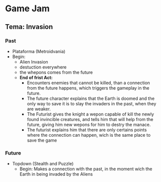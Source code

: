 # Game Jam

## Tema: Invasion


### Past

- Plataforma (Metroidvania)
- Begin:
	- Alien Invasion
	- destuction everywhere
	- the whepons comes from the future
	- **End of frist Act:**
		- Encounters enemies that cannot be killed, than a connection from the future happens, which triggers the gameplay in the future.
		- The future character explains that the Earth is doomed and the only way to save it is to slay the invaders in the past, when they are weaker.
		- The Futurist gives the knight a wepon capable of kill the newly found invincible creatures, and tells him that will help from the future, giving him new wepons for him to destry the manace.
		- The futurist explains him that there are only certains points where the connection can happen, wich is the same place to save the game





### Future

- Topdown (Stealth and Puzzle)
	- Begin:
		Makes a connection with the past, in the moment wich the Earth in being invaded by the Aliens
